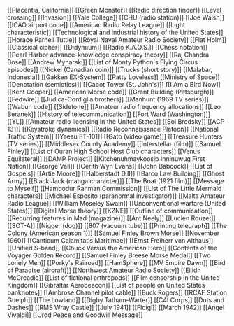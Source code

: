 [[Placentia, California]]
[[Green Monster]]
[[Radio direction finder]]
[[Level crossing]]
[[Invasion]]
[[Yale College]]
[[CHU (radio station)]]
[[Joe Walsh]]
[[ICAO airport code]]
[[American Radio Relay League]]
[[Light characteristic]]
[[Technological and industrial history of the United States]]
[[Horace Parnell Tuttle]]
[[Royal Naval Amateur Radio Society]]
[[Flat Holm]]
[[Classical cipher]]
[[Didymium]]
[[Radio K.A.O.S.]]
[[Chess notation]]
[[Pearl Harbor advance-knowledge conspiracy theory]]
[[Raj Chandra Bose]]
[[Andrew Mynarski]]
[[List of Monty Python's Flying Circus episodes]]
[[Nickel (Canadian coin)]]
[[Trucks (short story)]]
[[Malabar, Indonesia]]
[[Gakken EX-System]]
[[Patty Loveless]]
[[Ministry of Space]]
[[Denotation (semiotics)]]
[[Cabot Tower (St. John's)]]
[[I Am a Bird Now]]
[[Kent Cooper]]
[[American Morse code]]
[[Grant Building (Pittsburgh)]]
[[Fedwire]]
[[Judica-Cordiglia brothers]]
[[Manhunt (1969 TV series)]]
[[Wabun code]]
[[Sidetone]]
[[Amateur radio frequency allocations]]
[[Leo Beranek]]
[[History of telecommunication]]
[[Fort Ward (Washington)]]
[[YL]]
[[Amateur radio licensing in the United States]]
[[Sol Brodsky]]
[[ACP 131]]
[[Keystroke dynamics]]
[[Radio Reconnaissance Platoon]]
[[National Traffic System]]
[[Yaesu FT-101]]
[[Gato (video game)]]
[[Treasure Hunters (TV series)]]
[[Middlesex County Academy]]
[[Interstellar (film)]]
[[Samuel Finley]]
[[List of Ouran High School Host Club characters]]
[[Venus Equilateral]]
[[DAMP Project]]
[[Kitchenuhmaykoosib Inninuwug First Nation]]
[[George Vail]]
[[Cerith Wyn Evans]]
[[John Babcock]]
[[List of Gospels]]
[[Artie Moore]]
[[Halberstadt D.II]]
[[Barco Law Building]]
[[Ghost Army]]
[[Black Jack (manga character)]]
[[The Boat (1921 film)]]
[[Message to Myself]]
[[Hamoodur Rahman Commission]]
[[List of The Little Mermaid characters]]
[[Michael Esposito (paranormal investigator)]]
[[Malta Amateur Radio League]]
[[William Moseley Swain]]
[[Unconventional warfare (United States)]]
[[Digital Morse theory]]
[[KZNE]]
[[Outline of communication]]
[[Recurring features in Mad (magazine)]]
[[Ant Neely]]
[[Lucien Rouzet]]
[[SOT-A]]
[[Nigger (dog)]]
[[807 (vacuum tube)]]
[[Printing telegraph]]
[[The Colony (American season 1)]]
[[Samuel Finley Brown Morse]]
[[November 1960]]
[[Canticum Calamitatis Maritimae]]
[[Ernst Freiherr von Althaus]]
[[Unified S-band]]
[[Chuck Versus the American Hero]]
[[Contents of the Voyager Golden Record]]
[[Samuel Finley Breese Morse Medal]]
[[Two Lonely Men]]
[[Porky's Railroad]]
[[HamSphere]]
[[MV Empire Dawn]]
[[Bird of Paradise (aircraft)]]
[[Northwest Amateur Radio Society]]
[[Eilidh McCreadie]]
[[List of fictional arthropods]]
[[Film censorship in the United Kingdom]]
[[Gibraltar Aerobeacon]]
[[List of people on United States banknotes]]
[[Ambrose Channel pilot cable]]
[[Buck Rogers]]
[[RCAF Station Guelph]]
[[The Lowland]]
[[Digby Tatham-Warter]]
[[C4I Corps]]
[[Dots and Dashes]]
[[RMS Wray Castle]]
[[July 1941]]
[[Fldigi]]
[[March 1942]]
[[Angel Vivaldi]]
[[Urdd Peace and Goodwill Message]]
